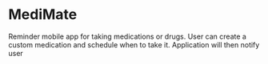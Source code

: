# MediMate
Reminder mobile app for taking medications or drugs. User can create a custom medication and schedule when to take it. Application will then notify user 